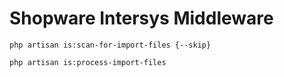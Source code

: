 # Shopware Intersys Middleware

`php artisan is:scan-for-import-files {--skip}`

`php artisan is:process-import-files`
